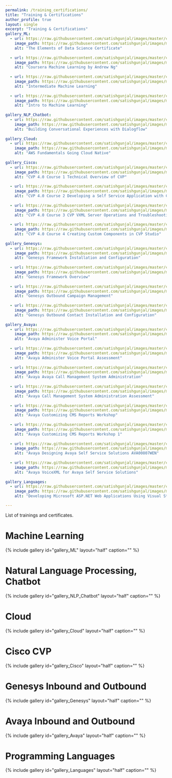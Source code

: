 ```yaml
---
permalink: /training_certifications/
title: "Training & Certifications"
author_profile: true
layout: single
excerpt: "Training & Certifications"
gallery_ML:
  - url: https://raw.githubusercontent.com/satishgunjal/images/master/cert_aws_the_elements_of_data_science_certificate.png
    image_path: https://raw.githubusercontent.com/satishgunjal/images/master/cert_aws_the_elements_of_data_science_certificate.png
    alt: "The Elements of Data Science Certificate"
    
  - url: https://raw.githubusercontent.com/satishgunjal/images/master/cert_coursera_machine_learning.png
    image_path: https://raw.githubusercontent.com/satishgunjal/images/master/cert_coursera_machine_learning.png
    alt: "Coursera Machine Learning by Andrew Ng"
    
  - url: https://raw.githubusercontent.com/satishgunjal/images/master/cert_kaggle_intermediate_machine_learning.png
    image_path: https://raw.githubusercontent.com/satishgunjal/images/master/cert_kaggle_intermediate_machine_learning.png
    alt: "Intermediate Machine Learning"
    
  - url: https://raw.githubusercontent.com/satishgunjal/images/master/cert_kaggle_intro_to_machine_learning.png
    image_path: https://raw.githubusercontent.com/satishgunjal/images/master/cert_kaggle_intro_to_machine_learning.png
    alt: "Intro to Machine Learning"
    
gallery_NLP_Chatbot:
  - url: https://raw.githubusercontent.com/satishgunjal/images/master/cert_coursera_building_conversational_experiences_with_dialogflow.png
    image_path: https://raw.githubusercontent.com/satishgunjal/images/master/cert_coursera_building_conversational_experiences_with_dialogflow.png
    alt: "Building Conversational Experiences with Dialogflow"
    
gallery_Cloud:
  - url: https://raw.githubusercontent.com/satishgunjal/images/master/cert_coursera_aws_fundamentals_going_cloud_native.png
    image_path: https://raw.githubusercontent.com/satishgunjal/images/master/cert_coursera_aws_fundamentals_going_cloud_native.png
    alt: "AWS Fundamentals Going Cloud Native"
    
gallery_Cisco:
  - url: https://raw.githubusercontent.com/satishgunjal/images/master/cert_cisco_CVP_4_0_Course_1_Technical_Overview_of_CVP.png
    image_path: https://raw.githubusercontent.com/satishgunjal/images/master/cert_cisco_CVP_4_0_Course_1_Technical_Overview_of_CVP.png
    alt: "CVP 4.0 Course 1 Technical Overview of CVP"
    
  - url: https://raw.githubusercontent.com/satishgunjal/images/master/cert_cisco_CVP_4_0_Course_2_Developing_a_Self_Service_Application%20with_CVP_Studio.png
    image_path: https://raw.githubusercontent.com/satishgunjal/images/master/cert_cisco_CVP_4_0_Course_2_Developing_a_Self_Service_Application%20with_CVP_Studio.png
    alt: "CVP 4.0 Course 2 Developing a Self Service Application with CVP Studio"
    
  - url: https://raw.githubusercontent.com/satishgunjal/images/master/cert_cisco_CVP_4_0_Course_3_CVP_VXML_Server_Operations_and_Troubleshooting.png
    image_path: https://raw.githubusercontent.com/satishgunjal/images/master/cert_cisco_CVP_4_0_Course_3_CVP_VXML_Server_Operations_and_Troubleshooting.png
    alt: "CVP 4.0 Course 3 CVP VXML Server Operations and Troubleshooting"
    
  - url: https://raw.githubusercontent.com/satishgunjal/images/master/cert_cisco_CVP_4_0_Course_4_Creating_Custom_Components_in_CVP_Studio.png
    image_path: https://raw.githubusercontent.com/satishgunjal/images/master/cert_cisco_CVP_4_0_Course_4_Creating_Custom_Components_in_CVP_Studio.png
    alt: "CVP 4.0 Course 4 Creating Custom Components in CVP Studio"
    
gallery_Genesys:
  - url: https://raw.githubusercontent.com/satishgunjal/images/master/cert_genesys_Framework_Installation_and_Configuration.png
    image_path: https://raw.githubusercontent.com/satishgunjal/images/master/cert_genesys_Framework_Installation_and_Configuration.png
    alt: "Genesys Framework Installation and Configuration"
    
  - url: https://raw.githubusercontent.com/satishgunjal/images/master/cert_genesys_Framework_Overview.png
    image_path: https://raw.githubusercontent.com/satishgunjal/images/master/cert_genesys_Framework_Overview.png
    alt: "Genesys Framework Overview"
    
  - url: https://raw.githubusercontent.com/satishgunjal/images/master/cert_genesys_Outbound_Campaign_Management.png
    image_path: https://raw.githubusercontent.com/satishgunjal/images/master/cert_genesys_Outbound_Campaign_Management.png
    alt: "Genesys Outbound Campaign Management"
    
  - url: https://raw.githubusercontent.com/satishgunjal/images/master/cert_genesys_Outbound_Contact_Installation_and_Configuration.png
    image_path: https://raw.githubusercontent.com/satishgunjal/images/master/cert_genesys_Outbound_Contact_Installation_and_Configuration.png
    alt: "Genesys Outbound Contact Installation and Configuration"
    
gallery_Avaya:
  - url: https://raw.githubusercontent.com/satishgunjal/images/master/cert_avaya_Administer_Voice_Portal.png
    image_path: https://raw.githubusercontent.com/satishgunjal/images/master/cert_avaya_Administer_Voice_Portal.png
    alt: "Avaya Administer Voice Portal"
    
  - url: https://raw.githubusercontent.com/satishgunjal/images/master/cert_avaya_Administer_Voice_Portal_Assessment.png
    image_path: https://raw.githubusercontent.com/satishgunjal/images/master/cert_avaya_Administer_Voice_Portal_Assessment.png
    alt: "Avaya Administer Voice Portal Assessment"
    
  - url: https://raw.githubusercontent.com/satishgunjal/images/master/cert_avaya_Avaya_Call_Management_System_Administration.png
    image_path: https://raw.githubusercontent.com/satishgunjal/images/master/cert_avaya_Avaya_Call_Management_System_Administration.png
    alt: "Avaya Avaya Call Management System Administration"
    
  - url: https://raw.githubusercontent.com/satishgunjal/images/master/cert_Avaya_Call_Management_System_Administration_Assessment.png
    image_path: https://raw.githubusercontent.com/satishgunjal/images/master/cert_Avaya_Call_Management_System_Administration_Assessment.png
    alt: "Avaya Call Management System Administration Assessment"    
    
  - url: https://raw.githubusercontent.com/satishgunjal/images/master/cert_avaya_Customizing_CMS_Reports_Workshop.png
    image_path: https://raw.githubusercontent.com/satishgunjal/images/master/cert_avaya_Customizing_CMS_Reports_Workshop.png
    alt: "Avaya Customizing CMS Reports Workshop"
    
  - url: https://raw.githubusercontent.com/satishgunjal/images/master/cert_avaya_Customizing_CMS_Reports_Workshop_1.png
    image_path: https://raw.githubusercontent.com/satishgunjal/images/master/cert_avaya_Customizing_CMS_Reports_Workshop_1.png
    alt: "Avaya Customizing CMS Reports Workshop 1"
    
  - url: https://raw.githubusercontent.com/satishgunjal/images/master/cert_avaya_Designing_Avaya_Self_Service_Solutions_AVA00807WEN.png
    image_path: https://raw.githubusercontent.com/satishgunjal/images/master/cert_avaya_Designing_Avaya_Self_Service_Solutions_AVA00807WEN.png
    alt: "Avaya Designing Avaya Self Service Solutions AVA00807WEN"
    
  - url: https://raw.githubusercontent.com/satishgunjal/images/master/cert_avaya_VoiceXML_for_Avaya_Self_Service_Solutions.png
    image_path: https://raw.githubusercontent.com/satishgunjal/images/master/cert_avaya_VoiceXML_for_Avaya_Self_Service_Solutions.png
    alt: "Avaya VoiceXML for Avaya Self Service Solutions"
    
gallery_Languages:
  - url: https://raw.githubusercontent.com/satishgunjal/images/master/cert_language_Developing_Microsoft_ASP_NET_Web_Applications_Using_Visual_Studio_NET.png
    image_path: https://raw.githubusercontent.com/satishgunjal/images/master/cert_language_Developing_Microsoft_ASP_NET_Web_Applications_Using_Visual_Studio_NET.png
    alt: "Developing Microsoft ASP.NET Web Applications Using Visual Studio .NET"

---
```


List of trainings and certificates.

# Machine Learning

{% include gallery id="gallery_ML" layout="half" caption="" %}

# Natural Language Processing, Chatbot

{% include gallery id="gallery_NLP_Chatbot" layout="half" caption="" %}

# Cloud

{% include gallery id="gallery_Cloud" layout="half" caption="" %}

# Cisco CVP

{% include gallery id="gallery_Cisco" layout="half" caption="" %}

# Genesys Inbound and Outbound

{% include gallery id="gallery_Genesys" layout="half" caption="" %}

# Avaya Inbound and Outbound

{% include gallery id="gallery_Avaya" layout="half" caption="" %}

# Programming Languages

{% include gallery id="gallery_Languages" layout="half" caption="" %}
